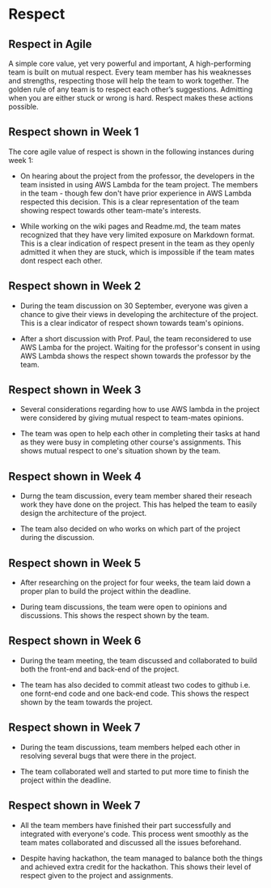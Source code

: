 # Respect  
  
## Respect in Agile 
A simple core value, yet very powerful and important, A high-performing team is built on mutual respect. Every team member has his weaknesses and strengths, respecting those will help the team to work together. The golden rule of any team is to respect each other’s suggestions. Admitting when you are either stuck or wrong is hard. Respect makes these actions possible. 
  
## Respect shown in Week 1
The core agile value of respect is shown in the following instances during week 1:
  
* On hearing about the project from the professor, the developers in the team insisted in using AWS Lambda for the team project. The members in the team - though few don't have prior experience in AWS Lambda respected this decision. This is a clear representation of the team showing respect towards other team-mate's interests.
    
* While working on the wiki pages and Readme.md, the team mates recognized that they have very limited exposure on Markdown format. This is a clear indication of respect present in the team as they openly admitted it when they are stuck, which is impossible if the team mates dont respect each other.

## Respect shown in Week 2

* During the team discussion on 30 September, everyone was given a chance to give their views in developing the architecture of the project. This is a clear indicator of respect shown towards team's opinions.

* After a short discussion with Prof. Paul, the team reconsidered to use AWS Lamba for the project. Waiting for the professor's consent in using AWS Lambda shows the respect shown towards the professor by the team.

## Respect shown in Week 3

* Several considerations regarding how to use AWS lambda in the project were considered by giving mutual respect to team-mates opinions.

* The team was open to help each other in completing their tasks at hand as they were busy in completing other course's assignments. This shows mutual respect to one's situation shown by the team.

## Respect shown in Week 4

* Durng the team discussion, every team member shared their reseach work they have done on the project. This has helped the team to easily design the architecture of the project. 

* The team also decided on who works on which part of the project during the discussion.

## Respect shown in Week 5

* After researching on the project for four weeks, the team laid down a proper plan to build the project within the deadline. 

* During team discussions, the team were open to opinions and discussions. This shows the respect shown by the team.

## Respect shown in Week 6

* During the team meeting, the team discussed and collaborated to build both the front-end and back-end of the project.

* The team has also decided to commit atleast two codes to github i.e. one fornt-end code and one back-end code. This shows the respect shown by the team towards the project.

## Respect shown in Week 7

* During the team discussions, team members helped each other in resolving several bugs that were there in the project. 

* The team collaborated well and started to put more time to finish the project within the deadline.

## Respect shown in Week 7

* All the team members have finished their part successfully and integrated with everyone's code. This process went smoothly as the team mates collaborated and discussed all the issues beforehand.

* Despite having hackathon, the team managed to balance both the things and achieved extra credit for the hackathon. This shows their level of respect given to the project and assignments. 

